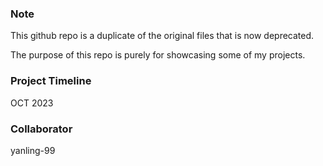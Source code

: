 ### Note
This github repo is a duplicate of the original files that is now deprecated.

The purpose of this repo is purely for showcasing some of my projects.

### Project Timeline
OCT 2023

### Collaborator 
yanling-99